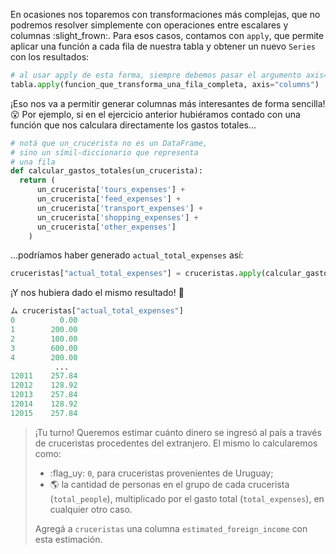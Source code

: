 En ocasiones nos toparemos con transformaciones más complejas, que no podremos resolver simplemente con operaciones entre escalares y columnas :slight_frown:. Para esos casos, contamos con `apply`, que permite aplicar una función a cada fila de nuestra tabla y obtener un nuevo `Series` con los resultados: 

```python
# al usar apply de esta forma, siempre debemos pasar el argumento axis="columns"
tabla.apply(funcion_que_transforma_una_fila_completa, axis="columns")
```

¡Eso nos va a permitir generar columnas más interesantes de forma sencilla! :open_mouth: Por ejemplo, si en el ejercicio anterior hubiéramos contado con una función que nos calculara directamente los gastos totales...

```python
# notá que un_crucerista no es un DataFrame, 
# sino un símil-diccionario que representa 
# una fila
def calcular_gastos_totales(un_crucerista):
  return (
      un_crucerista['tours_expenses'] +
      un_crucerista['feed_expenses'] +
      un_crucerista['transport_expenses'] +
      un_crucerista['shopping_expenses'] +
      un_crucerista['other_expenses']
    )
```

...podríamos haber generado `actual_total_expenses` así: 

```python
cruceristas["actual_total_expenses"] = cruceristas.apply(calcular_gastos_totales, axis="columns")
```

¡Y nos hubiera dado el mismo resultado! :tada:

```python
ム cruceristas["actual_total_expenses"]
0          0.00
1        200.00
2        100.00
3        600.00
4        200.00
          ...  
12011    257.84
12012    128.92
12013    257.84
12014    128.92
12015    257.84
```


> ¡Tu turno! Queremos estimar cuánto dinero se ingresó al país a través de cruceristas procedentes del extranjero. El mismo lo calcularemos como: 
>
>  * :flag_uy: `0`, para cruceristas provenientes de Uruguay;
>  * :earth_americas: la cantidad de personas en el grupo de cada crucerista (`total_people`), multiplicado por el gasto total (`total_expenses`), en cualquier otro caso.
> 
> Agregá a `cruceristas` una columna `estimated_foreign_income` con esta estimación.
